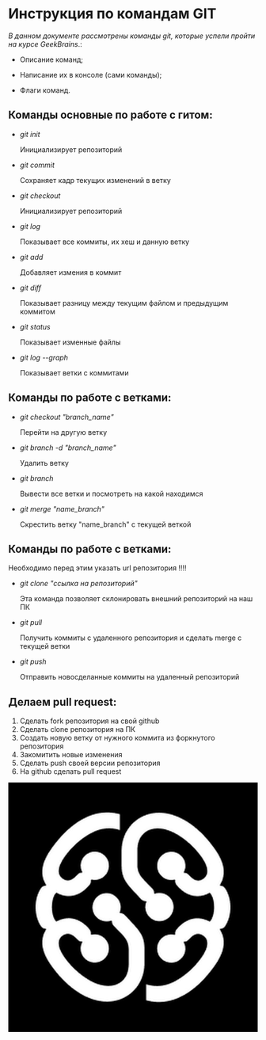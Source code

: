 # Инструкция по командам GIT
*В данном документе рассмотрены команды git, которые успели пройти на курсе GeekBrains*.:

* Описание команд;

* Написание их в консоле (сами команды);

* Флаги команд.

## Команды основные по работе с гитом:

* *git init*

    Инициализирует репозиторий 


* *git commit*

    Сохраняет кадр текущих изменений в ветку


* *git checkout*

    Инициализирует репозиторий 

* *git log*

    Показывает все коммиты, их хеш и данную ветку

* *git add*

    Добавляет измения в коммит

* *git diff*

    Показывает разницу между текущим файлом и предыдущим коммитом

* *git status*

    Показывает изменные файлы

* *git log --graph*

    Показывает ветки с коммитами 

## Команды по работе с ветками:

* *git checkout "branch_name"*

    Перейти на другую ветку

* *git branch -d "branch_name"*

    Удалить ветку

* *git branch*

    Вывести все ветки и посмотреть на какой находимся

* *git merge "name_branch"*

    Скрестить ветку "name_branch" с текущей веткой 

## Команды по работе с ветками:

Необходимо перед этим указать url репозитория !!!!

* *git clone "ссылка на репозиторий"*

    Эта команда позволяет склонировать внешний репозиторий на наш ПК 

* *git pull*

    Получить коммиты с удаленного репозитория и сделать merge с текущей ветки

* *git push*

    Отправить новосделанные коммиты на удаленный репозиторий

## Делаем pull request:

1) Сделать fork репозитория на свой github
2) Сделать clone репозитория на ПК
3) Создать новую ветку от нужного коммита из форкнутого репозитория
4) Закомитить новые изменения
5) Сделать push своей версии репозитория
6) На github сделать pull request

![Текст с описанием картинки](/images/geek_image.jpg)
